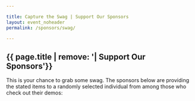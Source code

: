 ```yaml
---

title: Capture the Swag | Support Our Sponsors
layout: event_noheader
permalink: /sponsors/swag/

---
```


## {{ page.title | remove: '| Support Our Sponsors'}}

This is your chance to grab some swag.  The sponsors below are providing the stated items to a randomly selected individual from among those who check out their demos:

